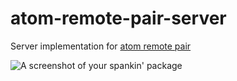 # atom-remote-pair-server

Server implementation for [atom remote pair](https://github.com/luizfilho/atom-remote-pair/)

![A screenshot of your spankin' package](https://f.cloud.github.com/assets/69169/2290250/c35d867a-a017-11e3-86be-cd7c5bf3ff9b.gif)
